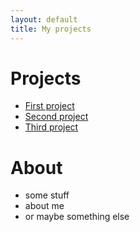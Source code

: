 ```yaml
---
layout: default
title: My projects
---
```


# Projects

- [First project](first)
- [Second project](second)
- [Third project](third)

# About

- some stuff
- about me
- or maybe something else


